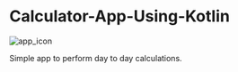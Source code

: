 # Calculator-App-Using-Kotlin

![app_icon](https://user-images.githubusercontent.com/54323039/85519444-23daba80-b61f-11ea-94b7-32f78457ffb5.png)

Simple app to perform day to day calculations.
